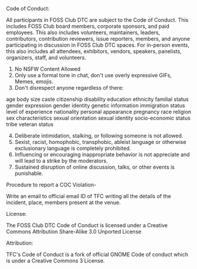 Code of Conduct: 

All participants in FOSS Club DTC are subject to the Code of Conduct. This includes FOSS Club board members, corporate sponsors, and paid employees. This also includes volunteers, maintainers, leaders, contributors, contribution reviewers, issue reporters,  members, and anyone participating in discussion in FOSS Club DTC spaces. For in-person events, this also includes all attendees, exhibitors, vendors, speakers, panelists, organizers, staff, and volunteers.

1. No NSFW Content Allowed 
2. Only use a formal tone in chat, don't use overly expressive GIFs, Memes, emojis.
3. Don't disrespect anyone regardless of there:

age
body size
caste
citizenship
disability
education
ethnicity
familial status
gender expression
gender identity
genetic information
immigration status
level of experience
nationality
personal appearance
pregnancy
race
religion
sex characteristics
sexual orientation
sexual identity
socio-economic status
tribe
veteran status

4. Deliberate intimidation, stalking, or following someone is not allowed.
5. Sexist, racist, homophobic, transphobic, ableist language or otherwise exclusionary language is completely prohibited.
6. Influencing or encouraging inappropriate behavior is not appreciate and will lead to a strike by the moderators.
7. Sustained disruption of online discussion, talks, or other events is punishable.

Procedure to report a COC Violation-

Write an email to official email ID of TFC writing all the details of the incident, place, members present at the venue.

License:

The FOSS Club DTC Code of Conduct is licensed under a Creative Commons Attribution Share-Alike 3.0 Unported License

Attribution:

TFC's Code of Conduct is a fork of official GNOME Code of conduct which is under a Creative Commons 3 License.
